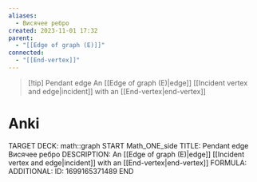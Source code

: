 ```yaml
---
aliases:
  - Висячее ребро
created: 2023-11-01 17:32
parent:
  - "[[Edge of graph (E)]]"
connected:
  - "[[End-vertex]]"
---
```


> [!tip] Pendant edge
> An [[Edge of graph (E)|edge]] [[Incident vertex and edge|incident]] with an [[End-vertex|end-vertex]]

# Anki
TARGET DECK: math::graph
START
Math_ONE_side
TITLE: Pendant edge
Висячее ребро 
DESCRIPTION: An [[Edge of graph (E)|edge]] [[Incident vertex and edge|incident]] with an [[End-vertex|end-vertex]]
FORMULA: 
ADDITIONAL:
ID: 1699165371489
END












